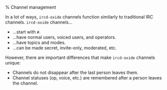 % Channel management

In a lot of ways, `ircd-oxide` channels function similarly to traditional IRC
channels. `ircd-oxide` channels...

  * ...start with `#`.
  * ...have normal users, voiced users, and operators.
  * ...have topics and modes.
  * ...can be made secret, invite-only, moderated, etc.

However, there are important differences that make `ircd-oxide` channels
unique:

  * Channels do not disappear after the last person leaves them.
  * Channel statuses (op, voice, etc.) are remembered after a person leaves the
    channel.
